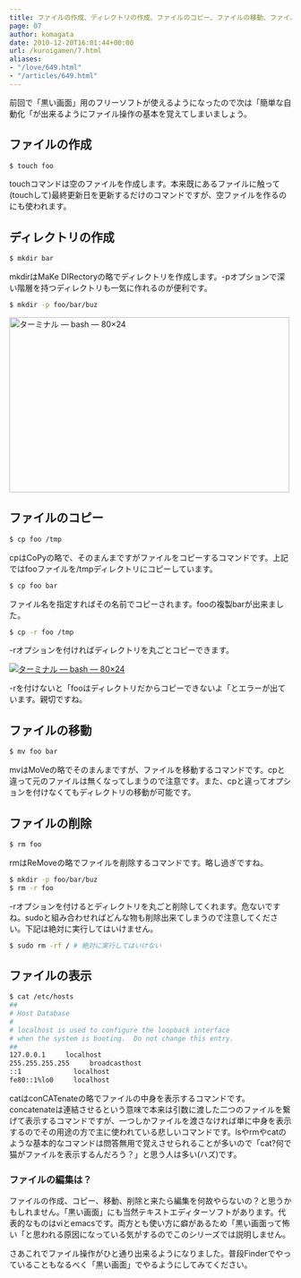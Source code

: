 ```yaml
---
title: ファイルの作成、ディレクトリの作成、ファイルのコピー、ファイルの移動、ファイルの削除、ファイルの表示
page: 07
author: komagata
date: 2010-12-20T16:01:44+00:00
url: /kuroigamen/7.html
aliases:
- "/love/649.html"
- "/articles/649.html"
---
```


前回で「黒い画面」用のフリーソフトが使えるようになったので次は「簡単な自動化「が出来るようにファイル操作の基本を覚えてしまいましょう。

## ファイルの作成

```bash
$ touch foo
```

touchコマンドは空のファイルを作成します。本来既にあるファイルに触って(touchして)最終更新日を更新するだけのコマンドですが、空ファイルを作るのにも使われます。

## ディレクトリの作成

```bash
$ mkdir bar
```

mkdirはMaKe DIRectoryの略でディレクトリを作成します。-pオプションで深い階層を持つディレクトリも一気に作れるのが便利です。

```bash
$ mkdir -p foo/bar/buz
```

<a href="http://www.flickr.com/photos/komagata/5277162694/" title="ターミナル — bash — 80×24 by komagata, on Flickr"><img src="http://farm6.static.flickr.com/5203/5277162694_308eae9af9.jpg" width="500" height="313" alt="ターミナル — bash — 80×24" /></a>


## ファイルのコピー

```bash
$ cp foo /tmp
```

cpはCoPyの略で、そのまんまですがファイルをコピーするコマンドです。上記ではfooファイルを/tmpディレクトリにコピーしています。

```bash
$ cp foo bar
```

ファイル名を指定すればその名前でコピーされます。fooの複製barが出来ました。

```bash
$ cp -r foo /tmp
```

-rオプションを付ければディレクトリを丸ごとコピーできます。


<a href="http://www.flickr.com/photos/komagata/5277169482/" title="ターミナル — bash — 80×24 by komagata, on Flickr"><img src="http://farm6.static.flickr.com/5242/5277169482_506bfa2952.jpg" alt="ターミナル — bash — 80×24" /></a>


-rを付けないと「fooはディレクトリだからコピーできないよ「とエラーが出ています。親切ですね。

## ファイルの移動

```bash
$ mv foo bar
```

mvはMoVeの略でそのまんまですが、ファイルを移動するコマンドです。cpと違って元のファイルは無くなってしまうので注意です。また、cpと違ってオプションを付けなくてもディレクトリの移動が可能です。

## ファイルの削除

```bash
$ rm foo
```

rmはReMoveの略でファイルを削除するコマンドです。略し過ぎですね。

```bash
$ mkdir -p foo/bar/buz
$ rm -r foo
```

-rオプションを付けるとディレクトリを丸ごと削除してくれます。危ないですね。sudoと組み合わせればどんな物も削除出来てしまうので注意してください。下記は絶対に実行してはいけません。

```bash
$ sudo rm -rf / # 絶対に実行してはいけない
```

## ファイルの表示

```bash
$ cat /etc/hosts
##
# Host Database
#
# localhost is used to configure the loopback interface
# when the system is booting.  Do not change this entry.
##
127.0.0.1     localhost
255.255.255.255     broadcasthost
::1             localhost
fe80::1%lo0     localhost
```

catはconCATenateの略でファイルの中身を表示するコマンドです。concatenateは連結させるという意味で本来は引数に渡した二つのファイルを繋げて表示するコマンドですが、一つしかファイルを渡さなければ単に中身を表示するのでその用途の方で主に使われている悲しいコマンドです。lsやrmやcatのような基本的なコマンドは問答無用で覚えさせられることが多いので「cat?何で猫がファイルを表示するんだろう？」と思う人は多い(ハズ)です。

<div class="tips">
  <h3>ファイルの編集は？</h3>

  <p>
    ファイルの作成、コピー、移動、削除と来たら編集を何故やらないの？と思うかもしれません。「黒い画面」にも当然テキストエディターソフトがあります。代表的なものはviとemacsです。両方とも使い方に癖があるため「黒い画面って怖い「と思われる原因になっている気がするのでこのシリーズでは説明しません。
</div>

さあこれでファイル操作がひと通り出来るようになりました。普段Finderでやっていることもなるべく「黒い画面」でやるようにしてみてください。
